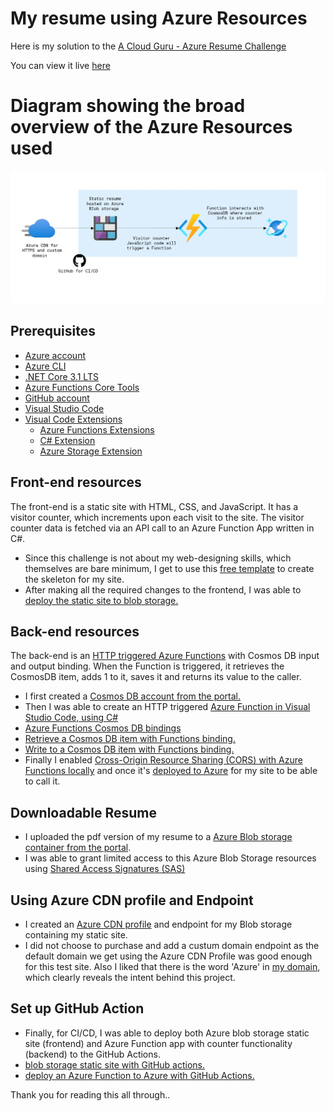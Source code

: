 
# My resume using Azure Resources

Here is my solution to the [A Cloud Guru - Azure Resume Challenge](https://acloudguru.com/blog/engineering/cloudguruchallenge-your-resume-in-azure)

You can view it live [here](https://gayaz.azureedge.net)


# Diagram showing the broad overview of the Azure Resources used

![Diagram](azure_resume_diagram.png)


## Prerequisites

- [Azure account](https://azure.microsoft.com/en-us/free)
- [Azure CLI](https://docs.microsoft.com/en-us/cli/azure/install-azure-cli)
- [.NET Core 3.1 LTS](https://dotnet.microsoft.com/download/dotnet/3.1)
- [Azure Functions Core Tools](https://docs.microsoft.com/en-us/azure/azure-functions/functions-run-local?tabs=macos%2Ccsharp%2Cbash#install-the-azure-functions-core-tools)
- [GitHub account](https://github.com/join)
- [Visual Studio Code](https://code.visualstudio.com)
- [Visual Code Extensions](https://code.visualstudio.com/docs/introvideos/extend)
  - [Azure Functions Extensions](https://marketplace.visualstudio.com/items?itemName=ms-azuretools.vscode-azurefunctions)
  - [C# Extension](https://marketplace.visualstudio.com/items?itemName=ms-dotnettools.csharp)
  - [Azure Storage Extension](https://marketplace.visualstudio.com/items?itemName=ms-azuretools.vscode-azurestorage)
  

## Front-end resources

The front-end is a static site with HTML, CSS, and JavaScript. It has a visitor counter, which increments upon each visit to the site. The visitor counter data is fetched via an API call to an Azure Function App written in C#.

- Since this challenge is not about my web-designing skills, which themselves are bare minimum, I get to use this [free template](https://www.styleshout.com/free-templates/ceevee/) to create the skeleton for my site.
- After making all the required changes to the frontend, I was able to [deploy the static site to blob storage.](https://docs.microsoft.com/en-us/azure/storage/blobs/storage-blob-static-website-host)


## Back-end resources

The back-end is an [HTTP triggered Azure Functions](https://docs.microsoft.com/en-us/azure/azure-functions/functions-bindings-http-webhook-trigger?tabs=csharp) with Cosmos DB input and output binding. When the Function is triggered, it retrieves the CosmosDB item, adds 1 to it, saves it and returns its value to the caller.

- I first created a [Cosmos DB account from the portal.](https://docs.microsoft.com/en-us/azure/cosmos-db/create-cosmosdb-resources-portal)
- Then I was able to create an HTTP triggered [Azure Function in Visual Studio Code, using C#](https://docs.microsoft.com/en-us/azure/azure-functions/functions-develop-vs-code?tabs=csharp)
- [Azure Functions Cosmos DB bindings](https://docs.microsoft.com/en-us/azure/azure-functions/functions-bindings-cosmosdb-v2)
- [Retrieve a Cosmos DB item with Functions binding.](https://docs.microsoft.com/en-us/azure/azure-functions/functions-bindings-cosmosdb-v2-input?tabs=csharp)
- [Write to a Cosmos DB item with Functions binding.](https://docs.microsoft.com/en-us/azure/azure-functions/functions-bindings-cosmosdb-v2-output?tabs=csharp)
- Finally I enabled [Cross-Origin Resource Sharing (CORS) with Azure Functions locally](https://github.com/Azure/azure-functions-host/issues/1012) and once it's [deployed to Azure](https://docs.microsoft.com/en-us/azure/azure-functions/functions-how-to-use-azure-function-app-settings?tabs=portal#cors) for my site to be able to call it.


## Downloadable Resume

- I uploaded the pdf version of my resume to a [Azure Blob storage container from the portal](https://docs.microsoft.com/en-us/azure/storage/blobs/storage-quickstart-blobs-portal).
- I was able to grant limited access to this Azure Blob Storage resources using [Shared Access Signatures (SAS)](https://docs.microsoft.com/en-us/azure/storage/common/storage-sas-overview)


## Using Azure CDN profile and Endpoint

- I created an [Azure CDN profile](https://docs.microsoft.com/en-us/azure/cdn/cdn-create-new-endpoint) and endpoint for my Blob storage containing my static site.
- I did not choose to purchase and add a custum domain endpoint as the default domain we get using the Azure CDN Profile was good enough for this test site. Also I liked that there is the word 'Azure' in [my domain](https://gayaz.azureedge.net), which clearly reveals the intent behind this project.


## Set up GitHub Action

- Finally, for CI/CD, I was able to deploy both Azure blob storage static site (frontend) and Azure Function app with counter functionality (backend) to the GitHub Actions.
- [blob storage static site with GitHub actions.](https://docs.microsoft.com/en-us/azure/storage/blobs/storage-blobs-static-site-github-actions)
- [deploy an Azure Function to Azure with GitHub Actions.](https://github.com/marketplace/actions/azure-functions-action)


Thank you for reading this all through..
